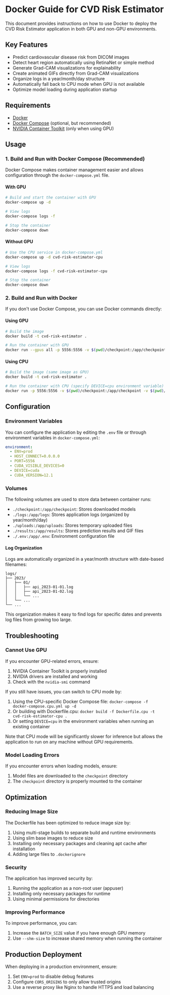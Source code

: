 # Docker Guide for CVD Risk Estimator

This document provides instructions on how to use Docker to deploy the CVD Risk Estimator application in both GPU and non-GPU environments.

## Key Features

- Predict cardiovascular disease risk from DICOM images
- Detect heart region automatically using RetinaNet or simple method
- Generate Grad-CAM visualizations for explainability
- Create animated GIFs directly from Grad-CAM visualizations
- Organize logs in a year/month/day structure
- Automatically fall back to CPU mode when GPU is not available
- Optimize model loading during application startup

## Requirements

- [Docker](https://docs.docker.com/get-docker/)
- [Docker Compose](https://docs.docker.com/compose/install/) (optional, but recommended)
- [NVIDIA Container Toolkit](https://docs.nvidia.com/datacenter/cloud-native/container-toolkit/install-guide.html) (only when using GPU)

## Usage

### 1. Build and Run with Docker Compose (Recommended)

Docker Compose makes container management easier and allows configuration through the `docker-compose.yml` file.

#### With GPU

```bash
# Build and start the container with GPU
docker-compose up -d

# View logs
docker-compose logs -f

# Stop the container
docker-compose down
```

#### Without GPU

```bash
# Use the CPU service in docker-compose.yml
docker-compose up -d cvd-risk-estimator-cpu

# View logs
docker-compose logs -f cvd-risk-estimator-cpu

# Stop the container
docker-compose down
```

### 2. Build and Run with Docker

If you don't use Docker Compose, you can use Docker commands directly:

#### Using GPU

```bash
# Build the image
docker build -t cvd-risk-estimator .

# Run the container with GPU
docker run --gpus all -p 5556:5556 -v $(pwd)/checkpoint:/app/checkpoint -v $(pwd)/logs:/app/logs -v $(pwd)/uploads:/app/uploads -v $(pwd)/results:/app/results -v $(pwd)/.env:/app/.env --name cvd-risk-estimator -d cvd-risk-estimator
```

#### Using CPU

```bash
# Build the image (same image as GPU)
docker build -t cvd-risk-estimator .

# Run the container with CPU (specify DEVICE=cpu environment variable)
docker run -p 5556:5556 -v $(pwd)/checkpoint:/app/checkpoint -v $(pwd)/logs:/app/logs -v $(pwd)/uploads:/app/uploads -v $(pwd)/results:/app/results -v $(pwd)/.env:/app/.env -e DEVICE=cpu -e CUDA_VISIBLE_DEVICES= --name cvd-risk-estimator-cpu -d cvd-risk-estimator
```

## Configuration

### Environment Variables

You can configure the application by editing the `.env` file or through environment variables in `docker-compose.yml`:

```yaml
environment:
  - ENV=prod
  - HOST_CONNECT=0.0.0.0
  - PORT=5556
  - CUDA_VISIBLE_DEVICES=0
  - DEVICE=cuda
  - CUDA_VERSION=12.1
```

### Volumes

The following volumes are used to store data between container runs:

- `./checkpoint:/app/checkpoint`: Stores downloaded models
- `./logs:/app/logs`: Stores application logs (organized by year/month/day)
- `./uploads:/app/uploads`: Stores temporary uploaded files
- `./results:/app/results`: Stores prediction results and GIF files
- `./.env:/app/.env`: Environment configuration file

#### Log Organization

Logs are automatically organized in a year/month structure with date-based filenames:

```plaintext
logs/
├── 2023/
│   ├── 01/
│   │   ├── api_2023-01-01.log
│   │   ├── api_2023-01-02.log
│   │   └── ...
│   └── ...
└── ...
```

This organization makes it easy to find logs for specific dates and prevents log files from growing too large.

## Troubleshooting

### Cannot Use GPU

If you encounter GPU-related errors, ensure:

1. NVIDIA Container Toolkit is properly installed
2. NVIDIA drivers are installed and working
3. Check with the `nvidia-smi` command

If you still have issues, you can switch to CPU mode by:

1. Using the CPU-specific Docker Compose file: `docker-compose -f docker-compose.cpu.yml up -d`
2. Or building with Dockerfile.cpu: `docker build -f Dockerfile.cpu -t cvd-risk-estimator-cpu .`
3. Or setting `DEVICE=cpu` in the environment variables when running an existing container

Note that CPU mode will be significantly slower for inference but allows the application to run on any machine without GPU requirements.

### Model Loading Errors

If you encounter errors when loading models, ensure:

1. Model files are downloaded to the `checkpoint` directory
2. The `checkpoint` directory is properly mounted to the container

## Optimization

### Reducing Image Size

The Dockerfile has been optimized to reduce image size by:

1. Using multi-stage builds to separate build and runtime environments
2. Using slim base images to reduce size
3. Installing only necessary packages and cleaning apt cache after installation
4. Adding large files to `.dockerignore`

### Security

The application has improved security by:

1. Running the application as a non-root user (appuser)
2. Installing only necessary packages for runtime
3. Using minimal permissions for directories

### Improving Performance

To improve performance, you can:

1. Increase the `BATCH_SIZE` value if you have enough GPU memory
2. Use `--shm-size` to increase shared memory when running the container

## Production Deployment

When deploying in a production environment, ensure:

1. Set `ENV=prod` to disable debug features
2. Configure `CORS_ORIGINS` to only allow trusted origins
3. Use a reverse proxy like Nginx to handle HTTPS and load balancing
